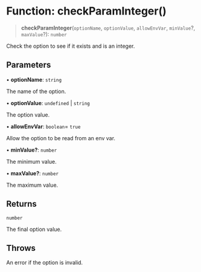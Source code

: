 # Function: checkParamInteger()

> **checkParamInteger**(`optionName`, `optionValue`, `allowEnvVar`, `minValue`?, `maxValue`?): `number`

Check the option to see if it exists and is an integer.

## Parameters

• **optionName**: `string`

The name of the option.

• **optionValue**: `undefined` \| `string`

The option value.

• **allowEnvVar**: `boolean`= `true`

Allow the option to be read from an env var.

• **minValue?**: `number`

The minimum value.

• **maxValue?**: `number`

The maximum value.

## Returns

`number`

The final option value.

## Throws

An error if the option is invalid.

